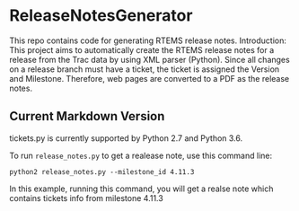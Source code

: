 # ReleaseNotesGenerator
This repo contains code for generating RTEMS release notes.
Introduction: This project aims to automatically create the RTEMS release notes for a release from the Trac data by using XML parser (Python). Since all changes on a release branch must have a ticket, the ticket is assigned the Version and Milestone. Therefore, web pages are converted to a PDF as the release notes.

## Current Markdown Version
tickets.py is currently supported by Python 2.7 and Python 3.6.

To run `release_notes.py` to get a realease note, use this command line:
```
python2 release_notes.py --milestone_id 4.11.3
```
In this example, running this command, you will get a realse note which contains tickets info from milestone 4.11.3

